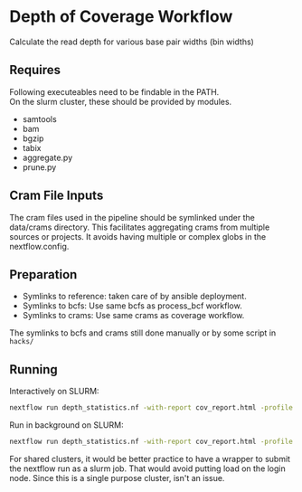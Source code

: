 # Depth of Coverage Workflow
Calculate the read depth for various base pair widths (bin widths)

## Requires
Following executeables need to be findable in the PATH.  
On the slurm cluster, these should be provided by modules. 

- samtools
- bam
- bgzip
- tabix
- aggregate.py
- prune.py

## Cram File Inputs
The cram files used in the pipeline should be symlinked under the data/crams directory.
This facilitates aggregating crams from multiple sources or projects.
It avoids having multiple or complex globs in the nextflow.config.

## Preparation 
- Symlinks to reference: taken care of by ansible deployment.
- Symlinks to bcfs: Use same bcfs as process_bcf workflow.
- Symlinks to crams: Use same crams as coverage workflow.

The symlinks to bcfs and crams still done manually or by some script in `hacks/`

## Running

Interactively on  SLURM:
```sh
nextflow run depth_statistics.nf -with-report cov_report.html -profile slurm
```

Run in background on SLURM:
```sh
nextflow run depth_statistics.nf -with-report cov_report.html -profile slurm -ansi-log false -bg > coverage.log
```
For shared clusters, it would be better practice to have a wrapper to submit the nextflow run as a slurm job.
That would avoid putting load on the login node.
Since this is a single purpose cluster, isn't an issue.
